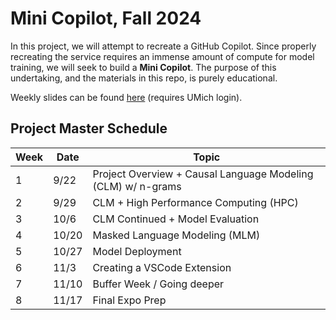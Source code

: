 # Mini Copilot, Fall 2024

In this project, we will attempt to recreate a GitHub Copilot. Since properly recreating the service requires an immense amount of compute for model training, we will seek to build a **Mini Copilot**. The purpose of this undertaking, and the materials in this repo, is purely educational.

Weekly slides can be found [here](https://drive.google.com/drive/folders/1EUTBDfIL_Y3dRKkDsNaysntJQjiOef1c?usp=drive_link) (requires UMich login).

## Project Master Schedule

| Week | Date   | Topic                                      |
|------|--------|--------------------------------------------|
| 1    | 9/22   | Project Overview + Causal Language Modeling (CLM) w/ n-grams |
| 2    | 9/29   | CLM + High Performance Computing (HPC)      |
| 3    | 10/6   | CLM Continued + Model Evaluation            |
| 4    | 10/20  | Masked Language Modeling (MLM)              |
| 5    | 10/27  | Model Deployment                            |
| 6    | 11/3   | Creating a VSCode Extension                 |
| 7    | 11/10  | Buffer Week / Going deeper                  |
| 8    | 11/17  | Final Expo Prep                             |
